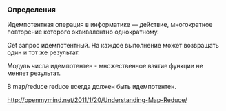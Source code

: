 ### Определения

Идемпотентная операция в информатике — действие, многократное повторение которого эквивалентно однократному.

Get запрос идемпотентный. На каждое выполнение может возвращать один и тот же результат.

Модуль числа идемпотентен - множественное взятие функции не меняет результат.

В map/reduce reduce всегда должен быть идемпотентен.

http://openmymind.net/2011/1/20/Understanding-Map-Reduce/
